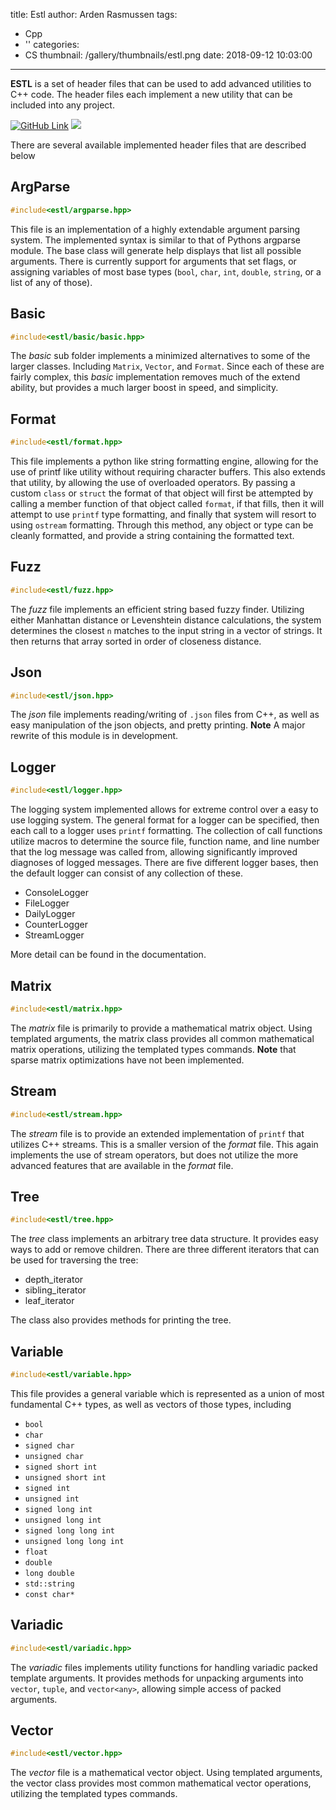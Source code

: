 title: Estl
author: Arden Rasmussen
tags:
  - Cpp
  - ''
categories:
  - CS
thumbnail: /gallery/thumbnails/estl.png
date: 2018-09-12 10:03:00
---
**ESTL** is a set of header files that can be used to add advanced utilities to C++ code. The header files each implement a new utility that can be included into any project.

[![GitHub Link](https://img.shields.io/badge/Github-Estl-blue.svg?style=for-the-badge)](https://github.com/LuxAtrumStudio/estl) ![](https://img.shields.io/github/repo-size/LuxAtrumStudio/estl.svg?style=for-the-badge)


<!-- more -->

There are several available implemented header files that are described below

## ArgParse ##

```cpp
#include<estl/argparse.hpp>
```

This file is an implementation of a highly extendable argument parsing system.  The implemented syntax is similar to that of Pythons argparse module. The base class will generate help displays that list all possible arguments. There is currently support for arguments that set flags, or assigning variables of most base types (``bool``, ``char``, ``int``, ``double``, ``string``, or a list of any of those).

## Basic ##

```cpp
#include<estl/basic/basic.hpp>
```

The *basic* sub folder implements a minimized alternatives to some of the larger classes. Including ``Matrix``, ``Vector``, and ``Format``. Since each of these are fairly complex, this *basic* implementation removes much of the extend ability, but provides a much larger boost in speed, and simplicity.

## Format ##

```cpp
#include<estl/format.hpp>
```

This file implements a python like string formatting engine, allowing for the use of printf like utility without requiring character buffers. This also extends that utility, by allowing  the use of overloaded operators. By passing a custom ``class`` or ``struct`` the format of that object will first be attempted by calling a member function of that object called ``format``, if that fills, then it will attempt to use ``printf`` type formatting, and finally that system will resort to using ``ostream`` formatting. Through this method, any object or type can be cleanly formatted, and provide a string containing the formatted text.

## Fuzz ##

```cpp
#include<estl/fuzz.hpp>
```

The *fuzz* file implements an efficient string based fuzzy finder. Utilizing either Manhattan distance or Levenshtein distance calculations, the system determines the closest ``n`` matches to the input string in a vector of strings. It then returns that array sorted in order of closeness distance.

## Json ##

```cpp
#include<estl/json.hpp>
```

The *json* file implements reading/writing of ``.json`` files from C++, as well as easy manipulation of the json objects, and pretty printing. **Note** A major rewrite of this module is in development.

## Logger ##

```cpp
#include<estl/logger.hpp>
```

The logging system implemented allows for extreme control over a easy to use logging system. The general format for a logger can be specified, then each call to a logger uses ``printf`` formatting. The collection of call functions utilize macros to determine the source file, function name, and line number that the log message was called from, allowing significantly improved diagnoses of logged messages. There are five different logger bases, then the default logger can consist of any collection of these.

* ConsoleLogger
* FileLogger
* DailyLogger
* CounterLogger
* StreamLogger

More detail can be found in the documentation.

## Matrix ##

```cpp
#include<estl/matrix.hpp>
```

The *matrix* file is primarily to provide a mathematical matrix object. Using templated arguments, the matrix class provides all common mathematical matrix operations, utilizing the templated types commands. **Note** that sparse matrix optimizations have not been implemented.

## Stream ##

```cpp
#include<estl/stream.hpp>
```

The *stream* file is to provide an extended implementation of ``printf`` that utilizes C++ streams. This is a smaller version of the *format* file. This again implements the use of stream operators, but does not utilize the more advanced features that are available in the *format* file.

## Tree ##

```cpp
#include<estl/tree.hpp>
```

The *tree* class implements an arbitrary tree data structure. It provides easy ways to add or remove children. There are three different iterators that can be used for traversing the tree:

* depth_iterator
* sibling_iterator
* leaf_iterator

The class also provides methods for printing the tree.

## Variable ##

```cpp
#include<estl/variable.hpp>
```

This file provides a general variable which is represented as a union of most fundamental C++ types, as well as vectors of those types, including

* ``bool``
* ``char``
* ``signed char``
* ``unsigned char``
* ``signed short int``
* ``unsigned short int``
* ``signed int``
* ``unsigned int``
* ``signed long int``
* ``unsigned long int``
* ``signed long long int``
* ``unsigned long long int``
* ``float``
* ``double``
* ``long double``
* ``std::string``
* ``const char*``

## Variadic ##

```cpp
#include<estl/variadic.hpp>
```

The *variadic* files implements utility functions for handling variadic packed template arguments. It provides methods for unpacking arguments into ``vector``, ``tuple``, and ``vector<any>``, allowing simple access of packed arguments.

## Vector ##

```cpp
#include<estl/vector.hpp>
```

The *vector* file is a mathematical vector object. Using templated arguments, the vector class provides most common mathematical vector operations, utilizing the templated types commands.

